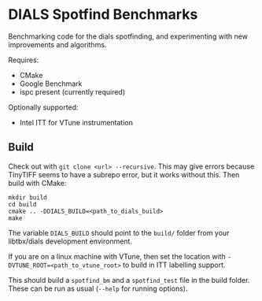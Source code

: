 # DIALS Spotfind Benchmarks

Benchmarking code for the dials spotfinding, and experimenting with new
improvements and algorithms.

Requires:
  - CMake
  - Google Benchmark
  - ispc present (currently required)

Optionally supported:
  - Intel ITT for VTune instrumentation

## Build

Check out with `git clone <url> --recursive`. This may give errors because
TinyTIFF seems to have a subrepo error, but it works without this. Then
build with CMake:

```
mkdir build
cd build
cmake .. -DDIALS_BUILD=<path_to_dials_build>
make
```

The variable `DIALS_BUILD` should point to the `build/` folder from your
libtbx/dials development environment.

If you are on a linux machine with VTune, then set the location with
`-DVTUNE_ROOT=<path_to_vtune_root>` to build in ITT labelling support.

This should build a `spotfind_bm` and a `spotfind_test` file in the build
folder. These can be run as usual (`--help` for running options).


